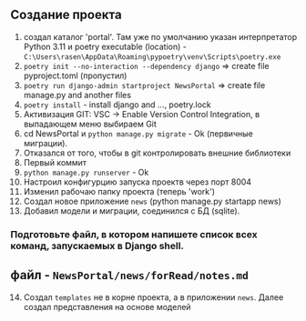  Создание проекта
 -------------------
1. создал каталог 'portal'. Там уже по умолчанию указан интерпретатор Python  3.11 и poetry executable (location) - `C:\Users\rasen\AppData\Roaming\pypoetry\venv\Scripts\poetry.exe`
2. `poetry init --no-interaction --dependency django` => create file pyproject.toml  (пропустил)
3. `poetry run django-admin startproject NewsPortal` => create file manage.py and another files
4. `poetry install` - install django and ..., poetry.lock
5. Активизация GIT: VSC -> Enable Version Control Integration, в выпадающем меню выбираем Git
6. cd NewsPortal и `python manage.py migrate` - Ok (первичные миграции). 
7. Отказался от того, чтобы в git контролировать внешние библиотеки
8. Первый коммит  
9. `python manage.py runserver` - Ok
10. Настроил конфигурцию запуска проектв через порт 8004
11. Изменил рабочаю папку проекта (теперь 'work')
12. Создал новое приложение `news` (python manage.py startapp news)
13. Добавил модели и миграции, соединился с БД (sqlite).

### Подготовьте файл, в котором напишете список всех команд, запускаемых в Django shell.
файл - `NewsPortal/news/forRead/notes.md`
--------------------------

14. Создал `templates` не в корне проекта, а в приложении `news`. Далее создал представления на основе моделей